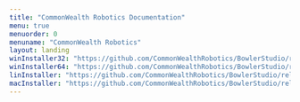 ```yaml
---
title: "CommonWealth Robotics Documentation"
menu: true
menuorder: 0
menuname: "CommonWealth Robotics"
layout: landing
winInstaller32: "https://github.com/CommonWealthRobotics/BowlerStudio/releases/download/0.26.2/Windows-32-BowlerStudio-0.26.2.exe"
winInstaller64: "https://github.com/CommonWealthRobotics/BowlerStudio/releases/download/0.26.2/Windows-64-BowlerStudio-0.26.2.exe"
linInstaller: "https://github.com/CommonWealthRobotics/BowlerStudio/releases/download/0.26.2/Ubuntu-BowlerStudio-0.26.2.deb"
macInstaller: "https://github.com/CommonWealthRobotics/BowlerStudio/releases/download/0.26.2/MacOSX-BowlerStudio-0.26.2.zip"
---
```


